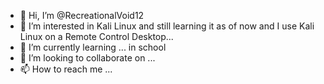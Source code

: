 - 👋 Hi, I’m @RecreationalVoid12
- 👀 I’m interested in Kali Linux and still learning it as of now and I use Kali Linux on a Remote Control Desktop...
- 🌱 I’m currently learning ... in school 
- 💞️ I’m looking to collaborate on ...
- 📫 How to reach me ...

<!---
RecreationalVoid12/M1zuk0N3r0/NeroMizuko (Nero) for short (*￣3￣)╭ `README.md` (this file)
--->
